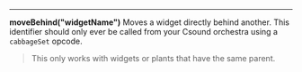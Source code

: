 <a name="moveBehind"><h3 style="padding-top: 40px; margin-top: 40px;"></h3></a>
_____________________________
**moveBehind("widgetName")** Moves a widget directly behind another. This identifier should only ever be called from your Csound orchestra using a `cabbageSet` opcode.

> This only works with widgets or plants that have the same parent. 
